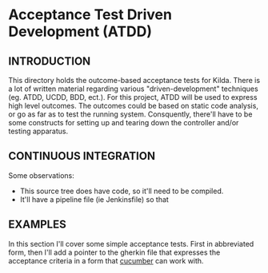 # Acceptance Test Driven Development (ATDD)

## INTRODUCTION

This directory holds the outcome-based acceptance tests for Kilda. There is a lot of
written material regarding various "driven-development" techniques (eg. ATDD,
UCDD, BDD, ect.). For this project, ATDD will be used to express high level outcomes.
The outcomes could be based on static code analysis, or go as far as to test the
running system. Consquently, there'll have to be some constructs for setting up and
tearing down the controller and/or testing apparatus.

## CONTINUOUS INTEGRATION

Some observations:

* This source tree does have code, so it'll need to be compiled.
* It'll have a pipeline file (ie Jenkinsfile) so that

## EXAMPLES

In this section I'll cover some simple acceptance tests. First in abbreviated form, then
I'll add a pointer to the gherkin file that expresses the acceptance criteria in a form
that [cucumber](http://cucumber.io) can work with.
